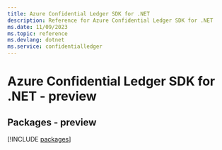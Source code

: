 ```yaml
---
title: Azure Confidential Ledger SDK for .NET
description: Reference for Azure Confidential Ledger SDK for .NET
ms.date: 11/09/2023
ms.topic: reference
ms.devlang: dotnet
ms.service: confidentialledger
---
```

# Azure Confidential Ledger SDK for .NET - preview
## Packages - preview
[!INCLUDE [packages](confidential-ledger-index.md)]